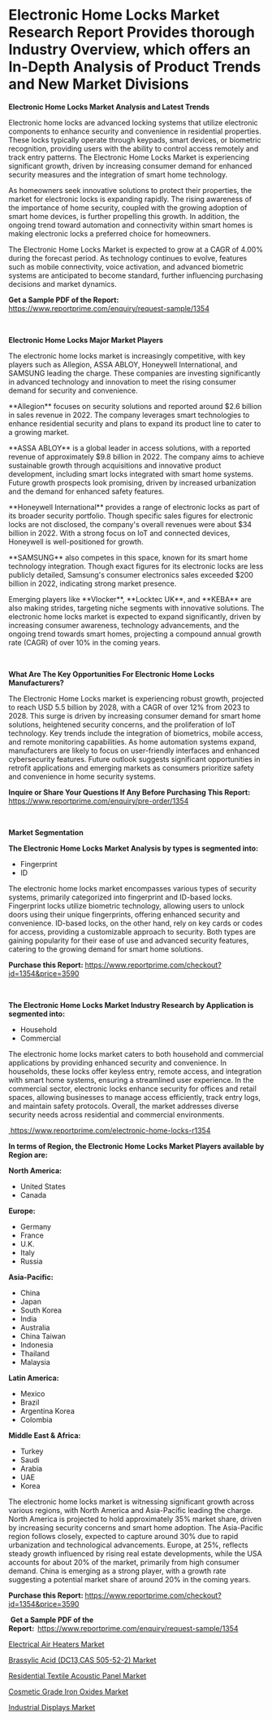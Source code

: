 <p><h1>Electronic Home Locks Market Research Report Provides thorough Industry Overview, which offers an In-Depth Analysis of Product Trends and New Market Divisions</h1></p><p><strong>Electronic Home Locks Market Analysis and Latest Trends</strong></p>
<p><p>Electronic home locks are advanced locking systems that utilize electronic components to enhance security and convenience in residential properties. These locks typically operate through keypads, smart devices, or biometric recognition, providing users with the ability to control access remotely and track entry patterns. The Electronic Home Locks Market is experiencing significant growth, driven by increasing consumer demand for enhanced security measures and the integration of smart home technology.</p><p>As homeowners seek innovative solutions to protect their properties, the market for electronic locks is expanding rapidly. The rising awareness of the importance of home security, coupled with the growing adoption of smart home devices, is further propelling this growth. In addition, the ongoing trend toward automation and connectivity within smart homes is making electronic locks a preferred choice for homeowners. </p><p>The Electronic Home Locks Market is expected to grow at a CAGR of 4.00% during the forecast period. As technology continues to evolve, features such as mobile connectivity, voice activation, and advanced biometric systems are anticipated to become standard, further influencing purchasing decisions and market dynamics.</p></p>
<p><strong>Get a Sample PDF of the Report:&nbsp;</strong> <a href="https://www.reportprime.com/enquiry/request-sample/1354?utm_campaign=1087&utm_medium=2&utm_source=Github&utm_content=ia&utm_term=18102024&utm_id=electronic-home-locks">https://www.reportprime.com/enquiry/request-sample/1354</a></p>
<p>&nbsp;</p>
<p><strong>Electronic Home Locks Major Market Players</strong></p>
<p><p>The electronic home locks market is increasingly competitive, with key players such as Allegion, ASSA ABLOY, Honeywell International, and SAMSUNG leading the charge. These companies are investing significantly in advanced technology and innovation to meet the rising consumer demand for security and convenience.</p><p>**Allegion** focuses on security solutions and reported around $2.6 billion in sales revenue in 2022. The company leverages smart technologies to enhance residential security and plans to expand its product line to cater to a growing market.</p><p>**ASSA ABLOY** is a global leader in access solutions, with a reported revenue of approximately $9.8 billion in 2022. The company aims to achieve sustainable growth through acquisitions and innovative product development, including smart locks integrated with smart home systems. Future growth prospects look promising, driven by increased urbanization and the demand for enhanced safety features.</p><p>**Honeywell International** provides a range of electronic locks as part of its broader security portfolio. Though specific sales figures for electronic locks are not disclosed, the company's overall revenues were about $34 billion in 2022. With a strong focus on IoT and connected devices, Honeywell is well-positioned for growth.</p><p>**SAMSUNG** also competes in this space, known for its smart home technology integration. Though exact figures for its electronic locks are less publicly detailed, Samsung's consumer electronics sales exceeded $200 billion in 2022, indicating strong market presence.</p><p>Emerging players like **Vlocker**, **Locktec UK**, and **KEBA** are also making strides, targeting niche segments with innovative solutions. The electronic home locks market is expected to expand significantly, driven by increasing consumer awareness, technology advancements, and the ongoing trend towards smart homes, projecting a compound annual growth rate (CAGR) of over 10% in the coming years.</p></p>
<p>&nbsp;</p>
<p><strong>What Are The Key Opportunities For Electronic Home Locks Manufacturers?</strong></p>
<p><p>The Electronic Home Locks market is experiencing robust growth, projected to reach USD 5.5 billion by 2028, with a CAGR of over 12% from 2023 to 2028. This surge is driven by increasing consumer demand for smart home solutions, heightened security concerns, and the proliferation of IoT technology. Key trends include the integration of biometrics, mobile access, and remote monitoring capabilities. As home automation systems expand, manufacturers are likely to focus on user-friendly interfaces and enhanced cybersecurity features. Future outlook suggests significant opportunities in retrofit applications and emerging markets as consumers prioritize safety and convenience in home security systems.</p></p>
<p><strong>Inquire or Share Your Questions If Any Before Purchasing This Report:</strong> <a href="https://www.reportprime.com/enquiry/pre-order/1354?utm_campaign=1087&utm_medium=2&utm_source=Github&utm_content=ia&utm_term=18102024&utm_id=electronic-home-locks">https://www.reportprime.com/enquiry/pre-order/1354</a></p>
<p>&nbsp;</p>
<p><strong>Market Segmentation</strong></p>
<p><strong>The Electronic Home Locks Market Analysis by types is segmented into:</strong></p>
<p><ul><li>Fingerprint</li><li>ID</li></ul></p>
<p><p>The electronic home locks market encompasses various types of security systems, primarily categorized into fingerprint and ID-based locks. Fingerprint locks utilize biometric technology, allowing users to unlock doors using their unique fingerprints, offering enhanced security and convenience. ID-based locks, on the other hand, rely on key cards or codes for access, providing a customizable approach to security. Both types are gaining popularity for their ease of use and advanced security features, catering to the growing demand for smart home solutions.</p></p>
<p><strong>Purchase this Report:&nbsp;</strong><a href="https://www.reportprime.com/checkout?id=1354&price=3590&utm_campaign=1087&utm_medium=2&utm_source=Github&utm_content=ia&utm_term=18102024&utm_id=electronic-home-locks">https://www.reportprime.com/checkout?id=1354&price=3590</a></p>
<p>&nbsp;</p>
<p><strong>The Electronic Home Locks Market Industry Research by Application is segmented into:</strong></p>
<p><ul><li>Household</li><li>Commercial</li></ul></p>
<p><p>The electronic home locks market caters to both household and commercial applications by providing enhanced security and convenience. In households, these locks offer keyless entry, remote access, and integration with smart home systems, ensuring a streamlined user experience. In the commercial sector, electronic locks enhance security for offices and retail spaces, allowing businesses to manage access efficiently, track entry logs, and maintain safety protocols. Overall, the market addresses diverse security needs across residential and commercial environments.</p></p>
<p><a href="https://www.reportprime.com/electronic-home-locks-r1354?utm_campaign=1087&utm_medium=2&utm_source=Github&utm_content=ia&utm_term=18102024&utm_id=electronic-home-locks">&nbsp;https://www.reportprime.com/electronic-home-locks-r1354</a></p>
<p><strong>In terms of Region, the Electronic Home Locks Market Players available by Region are:</strong></p>
<p>
    <p> <strong> North America: </strong>
        <ul>
            <li>United States</li>
            <li>Canada</li>
        </ul>
        </p> 
    <p> <strong> Europe: </strong>
        <ul>
            <li>Germany</li>
            <li>France</li>
            <li>U.K.</li>
            <li>Italy</li>
            <li>Russia</li>
        </ul>
        </p> 
    <p> <strong> Asia-Pacific: </strong>
        <ul>
            <li>China</li>
            <li>Japan</li>
            <li>South Korea</li>
            <li>India</li>
            <li>Australia</li>
            <li>China Taiwan</li>
            <li>Indonesia</li>
            <li>Thailand</li>
            <li>Malaysia</li>
        </ul>
        </p> 
    <p> <strong> Latin America: </strong>
        <ul>
            <li>Mexico</li>
            <li>Brazil</li>
            <li>Argentina Korea</li>
            <li>Colombia</li>
        </ul>
        </p> 
    <p> <strong> Middle East & Africa: </strong>
        <ul>
            <li>Turkey</li>
            <li>Saudi</li>
            <li>Arabia</li>
            <li>UAE</li>
            <li>Korea</li>
        </ul>
    </p>
    </p>
<p><p>The electronic home locks market is witnessing significant growth across various regions, with North America and Asia-Pacific leading the charge. North America is projected to hold approximately 35% market share, driven by increasing security concerns and smart home adoption. The Asia-Pacific region follows closely, expected to capture around 30% due to rapid urbanization and technological advancements. Europe, at 25%, reflects steady growth influenced by rising real estate developments, while the USA accounts for about 20% of the market, primarily from high consumer demand. China is emerging as a strong player, with a growth rate suggesting a potential market share of around 20% in the coming years.</p></p>
<p><strong>Purchase this Report: </strong><a href="https://www.reportprime.com/checkout?id=1354&price=3590&utm_campaign=1087&utm_medium=2&utm_source=Github&utm_content=ia&utm_term=18102024&utm_id=electronic-home-locks">https://www.reportprime.com/checkout?id=1354&price=3590</a></p>
<p>&nbsp;<strong>Get a Sample PDF of the Report:&nbsp;&nbsp;</strong><a href="https://www.reportprime.com/enquiry/request-sample/1354?utm_campaign=1087&utm_medium=2&utm_source=Github&utm_content=ia&utm_term=18102024&utm_id=electronic-home-locks">https://www.reportprime.com/enquiry/request-sample/1354</a></p>
<p><strong></strong></p>
<p><p><a href="https://issuu.com/reportprime-2/docs/electrical-air-heaters-market-size-_0aa24f2dce613d?utm_campaign=1087&utm_medium=2&utm_source=Github&utm_content=ia&utm_term=18102024&utm_id=electronic-home-locks">Electrical Air Heaters Market</a></p><p><a href="https://www.linkedin.com/pulse/brassylic-acid-dc13cas-505-52-2-market-outlook-current-assessment-tzdqc?utm_campaign=1087&utm_medium=2&utm_source=Github&utm_content=ia&utm_term=18102024&utm_id=electronic-home-locks">Brassylic Acid (DC13,CAS 505-52-2) Market</a></p><p><a href="https://www.linkedin.com/pulse/market-forecasting-change-global-residential-textile-acoustic-wwozc?utm_campaign=1087&utm_medium=2&utm_source=Github&utm_content=ia&utm_term=18102024&utm_id=electronic-home-locks">Residential Textile Acoustic Panel Market</a></p><p><a href="https://github.com/benjigwozdzus/Market-Research-Report-List-1/blob/main/cosmetic-grade-iron-oxides-market.md?utm_campaign=1087&utm_medium=2&utm_source=Github&utm_content=ia&utm_term=18102024&utm_id=electronic-home-locks">Cosmetic Grade Iron Oxides Market</a></p><p><a href="https://issuu.com/reportprime-2/docs/industrial-displays-market-size-203_89be45d131400b?utm_campaign=1087&utm_medium=2&utm_source=Github&utm_content=ia&utm_term=18102024&utm_id=electronic-home-locks">Industrial Displays Market</a></p></p>